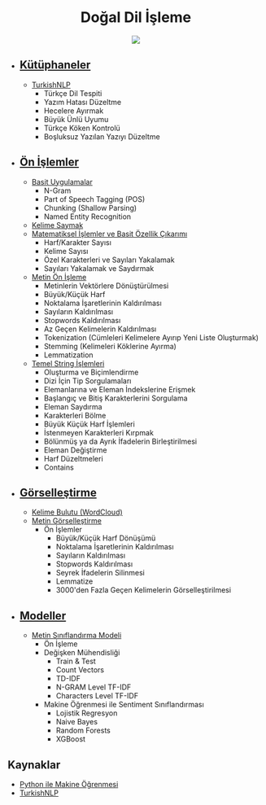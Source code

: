 <h1 align="center"> Doğal Dil İşleme </h1>

<p align="center"> <img src="https://blog.csml.dev/content/images/2020/10/saymyname-1.gif" /> </p>

* ## [Kütüphaneler](https://github.com/kubrakurt/natural_language_processing_resources/tree/main/Kütüphaneler)
  * [TurkishNLP](https://github.com/kubrakurt/natural_language_processing_resources/blob/main/Kütüphaneler/TurkishNLP.ipynb)
    * Türkçe Dil Tespiti
    * Yazım Hatası Düzeltme
    * Hecelere Ayırmak
    * Büyük Ünlü Uyumu
    * Türkçe Köken Kontrolü
    * Boşluksuz Yazılan Yazıyı Düzeltme

* ## [Ön İşlemler](https://github.com/kubrakurt/natural_language_processing_resource/tree/main/Ön%20İşlemler)
  * [Basit Uygulamalar](https://github.com/kubrakurt/natural_language_processing_resource/blob/main/Ön%20İşlemler/Basit%20Uygulamalar.ipynb)
    * N-Gram
    * Part of Speech Tagging (POS)
    * Chunking (Shallow Parsing)
    * Named Entity Recognition
  * [Kelime Saymak](https://github.com/kubrakurt/natural_language_processing_resource/blob/main/Ön%20İşlemler/Kelime%20Saymak.ipynb)
  * [Matematiksel İşlemler ve Basit Özellik Çıkarımı](https://github.com/kubrakurt/natural_language_processing_resource/blob/main/Ön%20İşlemler/Matematiksel%20İşlemler%20ve%20Basit%20Özellik%20Çıkarımı.ipynb)
    * Harf/Karakter Sayısı
    * Kelime Sayısı
    * Özel Karakterleri ve Sayıları Yakalamak
    * Sayıları Yakalamak ve Saydırmak
  * [Metin Ön İşleme](https://github.com/kubrakurt/natural_language_processing_resource/blob/main/Ön%20İşlemler/Metin%20Ön%20İşleme.ipynb)
    * Metinlerin Vektörlere Dönüştürülmesi
    * Büyük/Küçük Harf
    * Noktalama İşaretlerinin Kaldırılması
    * Sayıların Kaldırılması
    * Stopwords Kaldırılması
    * Az Geçen Kelimelerin Kaldırılması
    * Tokenization (Cümleleri Kelimelere Ayırıp Yeni Liste Oluşturmak)
    * Stemming (Kelimeleri Köklerine Ayırma)
    * Lemmatization
  * [Temel String İşlemleri](https://github.com/kubrakurt/natural_language_processing_resource/blob/main/Ön%20İşlemler/Temel%20String%20İşlemleri.ipynb)
    * Oluşturma ve Biçimlendirme
    * Dizi İçin Tip Sorgulamaları
    * Elemanlarına ve Eleman İndekslerine Erişmek
    * Başlangıç ve Bitiş Karakterlerini Sorgulama
    * Eleman Saydırma
    * Karakterleri Bölme
    * Büyük Küçük Harf İşlemleri
    * İstenmeyen Karakterleri Kırpmak
    * Bölünmüş ya da Ayrık İfadelerin Birleştirilmesi
    * Eleman Değiştirme
    * Harf Düzeltmeleri
    * Contains
    
* ## [Görselleştirme](https://github.com/kubrakurt/natural_language_processing_resource/tree/main/Görselleştirme)
  * [Kelime Bulutu (WordCloud)](https://github.com/kubrakurt/natural_language_processing_resource/blob/main/Görselleştirme/WordCloud.ipynb)
  * [Metin Görselleştirme](https://github.com/kubrakurt/natural_language_processing_resource/blob/main/Görselleştirme/Metin%20Görselleştirme.ipynb)
    * Ön İşlemler
      * Büyük/Küçük Harf Dönüşümü
      * Noktalama İşaretlerinin Kaldırılması
      * Sayıların Kaldırılması
      * Stopwords Kaldırılması
      * Seyrek İfadelerin Silinmesi
      * Lemmatize
      * 3000'den Fazla Geçen Kelimelerin Görselleştirilmesi

* ## [Modeller](https://github.com/kubrakurt/natural_language_processing_resource/tree/main/Model)
  * [Metin Sınıflandırma Modeli](https://github.com/kubrakurt/natural_language_processing_resource/blob/main/Model/Metin%20Sınıflandırma%20Modeli.ipynb)
    * Ön İşleme
    * Değişken Mühendisliği
      * Train & Test
      * Count Vectors
      * TD-IDF
      * N-GRAM Level TF-IDF
      * Characters Level TF-IDF
    * Makine Öğrenmesi ile Sentiment Sınıflandırması
      * Lojistik Regresyon
      * Naive Bayes
      * Random Forests
      * XGBoost
  
## Kaynaklar

* [Python ile Makine Öğrenmesi](https://www.udemy.com/course/python-ile-makine-ogrenmesi/)
* [TurkishNLP](https://pypi.org/project/turkishnlp/)
